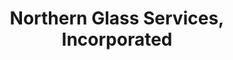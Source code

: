 ---
title: "Northern Glass Services, Incorporated"
url: /alpena/northern-glass-services-incorporated/
shop: Autowerkstatt
---
